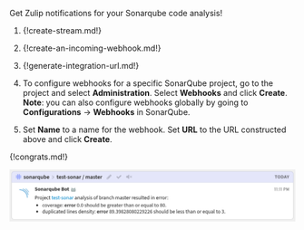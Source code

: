 Get Zulip notifications for your Sonarqube code analysis!

1. {!create-stream.md!}

1. {!create-an-incoming-webhook.md!}

1. {!generate-integration-url.md!}

1. To configure webhooks for a specific SonarQube project, go to the project and select **Administration**. Select
 **Webhooks** and click **Create**. **Note**: you can also configure webhooks globally by going to **Configurations** ->
 **Webhooks** in SonarQube.

1. Set **Name** to a name for the webhook. Set **URL** to the URL constructed above and click **Create**.

{!congrats.md!}

![](/static/images/integrations/sonarqube/001.png)
